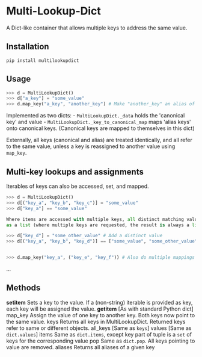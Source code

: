 # Multi-Lookup-Dict

A Dict-like container that allows multiple keys to address the same value.

## Installation

`pip install multilookupdict`


## Usage

```python
>>> d = MultiLookupDict()
>>> d["a_key"] = "some_value"
>>> d.map_key("a_key", "another_key") # Make "another_key" an alias of "a_key"

```
Implemented as two dicts:
    - `MultiLookupDict._data` holds the 'canonical key' and value
    - `MultiLookupDict._key_to_canonical_map` maps 'alias keys' onto canonical keys.
        (Canonical keys are mapped to themselves in this dict)

Externally, all keys (canonical and alias) are treated identically,
and all refer to the same value, unless a key is reassigned to another value using `map_key`.


Multi-key lookups and assignments
---------------------------------

Iterables of keys can also be accessed, set, and mapped.

```python
>>> d = MultiLookupDict()
>>> d[("key_a", "key_b", "key_c")] = "some_value"
>>> d["key_a"] == "some_value"

Where items are accessed with multiple keys, all distinct matching values are returned
as a list (where multiple keys are requested, the result is always a list, for consistency)

>>> d["key_d"] = "some_other_value" # Add a distinct value
>>> d[("key_a", "key_b", "key_d")] == ["some_value", "some_other_value"]


>>> d.map_key("key_a", ("key_e", "key_f")) # Also do multiple mappings
```

...

Methods
-------

__setitem__
    Sets a key to the value. If a (non-string) iterable is provided
    as key, each key will be assigned the value.
__getitem__
    [As with standard Python dict]
map_key
    Assign the value of one key to another key. Both keys
    now point to the same value.
keys
    Returns all keys in MultiLookupDict. Returned keys refer to same or different objects.
all_keys
    [Same as `keys`]
values
    [Same as `dict.values`]
items
    Same as `dict.items`, except key part of tuple is a `set` of keys for the corresponding value
pop
    Same as `dict.pop`. All keys pointing to value are removed.
aliases
    Returns all aliases of a given key